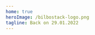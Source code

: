```yaml
---
home: true
heroImage: /bilbostack-logo.png
tagline: Back on 29.01.2022
---
```

<Editions />
<Social />
<Footer />
